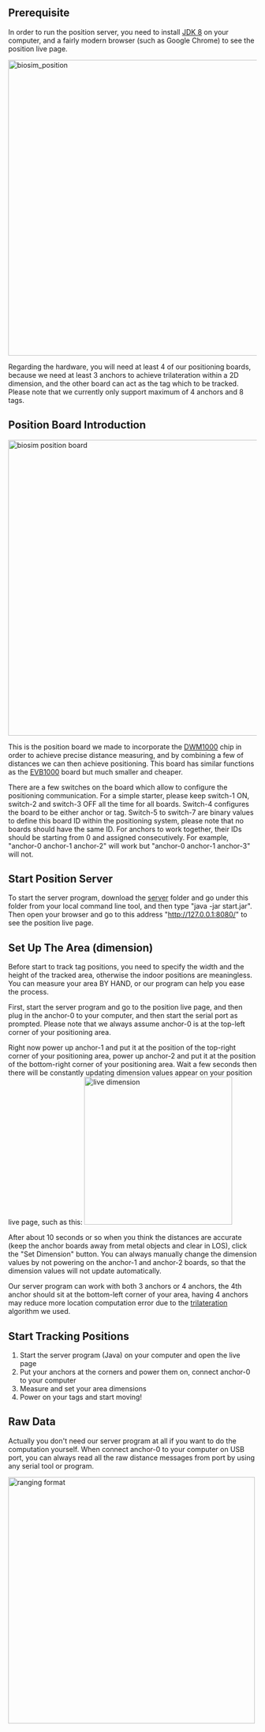 ## Prerequisite
In order to run the position server, you need to install [JDK 8](http://www.oracle.com/technetwork/java/javase/downloads/index.html) on your computer, and a fairly modern browser (such as Google Chrome) to see the position live page.

<img width="600" alt="biosim_position" src="https://user-images.githubusercontent.com/4184020/29588169-7f68b336-875e-11e7-8dc2-1988d71707ef.png">


Regarding the hardware, you will need at least 4 of our positioning boards, because we need at least 3 anchors to achieve trilateration within a 2D dimension, and the other board can act as the tag which to be tracked. Please note that we currently only support maximum of 4 anchors and 8 tags.

## Position Board Introduction
<img width="600" alt="biosim position board" src="https://user-images.githubusercontent.com/4184020/32562351-6f10fb82-c47c-11e7-986a-0bf4a30917f2.png">

This is the position board we made to incorporate the [DWM1000](https://www.decawave.com/products/dwm1000-module) chip in order to achieve precise distance measuring, and by combining a few of distances we can then achieve positioning. This board has similar functions as the [EVB1000](https://www.decawave.com/products/trek1000) board but much smaller and cheaper.

There are a few switches on the board which allow to configure the positioning communication. For a simple starter, please keep switch-1 ON, switch-2 and switch-3 OFF all the time for all boards. Switch-4 configures the board to be either anchor or tag. Switch-5 to switch-7 are binary values to define this board ID within the positioning system, please note that no boards should have the same ID. For anchors to work together, their IDs should be starting from 0 and assigned consecutively. For example, "anchor-0 anchor-1 anchor-2" will work but "anchor-0 anchor-1 anchor-3" will not.

## Start Position Server
To start the server program, download the [server](https://github.com/hanaldo/biosim_servers/tree/master/position_server/server) folder and go under this folder from your local command line tool, and then type "java -jar start.jar". Then open your browser and go to this address "http://127.0.0.1:8080/" to see the position live page.

## Set Up The Area (dimension)
Before start to track tag positions, you need to specify the width and the height of the tracked area, otherwise the indoor positions are meaningless. You can measure your area BY HAND, or our program can help you ease the process.

First, start the server program and go to the position live page, and then plug in the anchor-0 to your computer, and then start the serial port as prompted. Please note that we always assume anchor-0 is at the top-left corner of your positioning area.

Right now power up anchor-1 and put it at the position of the top-right corner of your positioning area, power up anchor-2 and put it at the position of the bottom-right corner of your positioning area. Wait a few seconds then there will be constantly updating dimension values appear on your position live page, such as this:
<img width="300" alt="live dimension" src="https://user-images.githubusercontent.com/4184020/32579106-bb72eda6-c4ad-11e7-8791-222fea004337.gif">

After about 10 seconds or so when you think the distances are accurate (keep the anchor boards away from metal objects and clear in LOS), click the "Set Dimension" button. You can always manually change the dimension values by not powering on the anchor-1 and anchor-2 boards, so that the dimension values will not update automatically.

Our server program can work with both 3 anchors or 4 anchors, the 4th anchor should sit at the bottom-left corner of your area, having 4 anchors may reduce more location computation error due to the [trilateration](https://github.com/lemmingapex/trilateration) algorithm we used.

## Start Tracking Positions
1. Start the server program (Java) on your computer and open the live page
2. Put your anchors at the corners and power them on, connect anchor-0 to your computer
3. Measure and set your area dimensions
4. Power on your tags and start moving!

## Raw Data
Actually you don't need our server program at all if you want to do the computation yourself. When connect anchor-0 to your computer on USB port, you can always read all the raw distance messages from port by using any serial tool or program.

<img width="500" alt="ranging format" src="https://user-images.githubusercontent.com/4184020/32630321-48ec4b5c-c56a-11e7-91fd-ff69d52910db.png">
